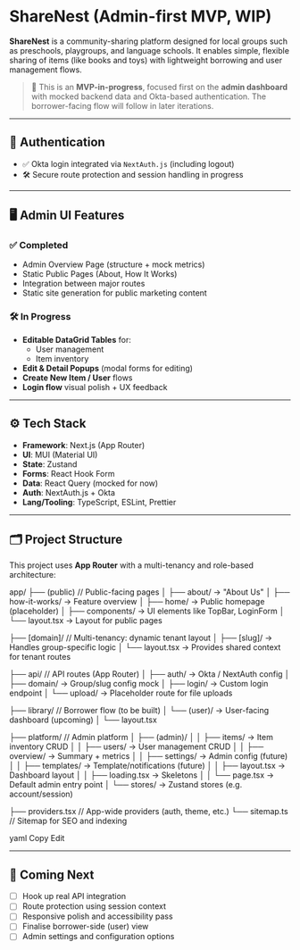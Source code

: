 # ShareNest (Admin-first MVP, WIP)

**ShareNest** is a community-sharing platform designed for local groups such as preschools, playgroups, and language schools. It enables simple, flexible sharing of items (like books and toys) with lightweight borrowing and user management flows.

> 🚧 This is an **MVP-in-progress**, focused first on the **admin dashboard** with mocked backend data and Okta-based authentication. The borrower-facing flow will follow in later iterations.

---

## 🔐 Authentication

- ✅ Okta login integrated via `NextAuth.js` (including logout)
- 🛠️ Secure route protection and session handling in progress

---

## 🖥️ Admin UI Features

### ✅ Completed

- Admin Overview Page (structure + mock metrics)
- Static Public Pages (About, How It Works)
- Integration between major routes
- Static site generation for public marketing content

### 🛠️ In Progress

- **Editable DataGrid Tables** for:
  - User management
  - Item inventory
- **Edit & Detail Popups** (modal forms for editing)
- **Create New Item / User** flows
- **Login flow** visual polish + UX feedback

---

## ⚙️ Tech Stack

- **Framework**: Next.js (App Router)
- **UI**: MUI (Material UI)
- **State**: Zustand
- **Forms**: React Hook Form
- **Data**: React Query (mocked for now)
- **Auth**: NextAuth.js + Okta
- **Lang/Tooling**: TypeScript, ESLint, Prettier

---

## 🗂️ Project Structure

This project uses **App Router** with a multi-tenancy and role-based architecture:

app/
├── (public) // Public-facing pages
│ ├── about/ → "About Us"
│ ├── how-it-works/ → Feature overview
│ ├── home/ → Public homepage (placeholder)
│ ├── components/ → UI elements like TopBar, LoginForm
│ └── layout.tsx → Layout for public pages

├── [domain]/ // Multi-tenancy: dynamic tenant layout
│ ├── [slug]/ → Handles group-specific logic
│ └── layout.tsx → Provides shared context for tenant routes

├── api/ // API routes (App Router)
│ ├── auth/ → Okta / NextAuth config
│ ├── domain/ → Group/slug config mock
│ ├── login/ → Custom login endpoint
│ └── upload/ → Placeholder route for file uploads

├── library/ // Borrower flow (to be built)
│ └── (user)/ → User-facing dashboard (upcoming)
│ └── layout.tsx

├── platform/ // Admin platform
│ ├── (admin)/
│ │ ├── items/ → Item inventory CRUD
│ │ ├── users/ → User management CRUD
│ │ ├── overview/ → Summary + metrics
│ │ ├── settings/ → Admin config (future)
│ │ ├── templates/ → Template/notifications (future)
│ │ ├── layout.tsx → Dashboard layout
│ │ ├── loading.tsx → Skeletons
│ │ └── page.tsx → Default admin entry point
│ └── stores/ → Zustand stores (e.g. account/session)

├── providers.tsx // App-wide providers (auth, theme, etc.)
└── sitemap.ts // Sitemap for SEO and indexing

yaml
Copy
Edit

---

## 🚀 Coming Next

- [ ] Hook up real API integration
- [ ] Route protection using session context
- [ ] Responsive polish and accessibility pass
- [ ] Finalise borrower-side (user) view
- [ ] Admin settings and configuration options
